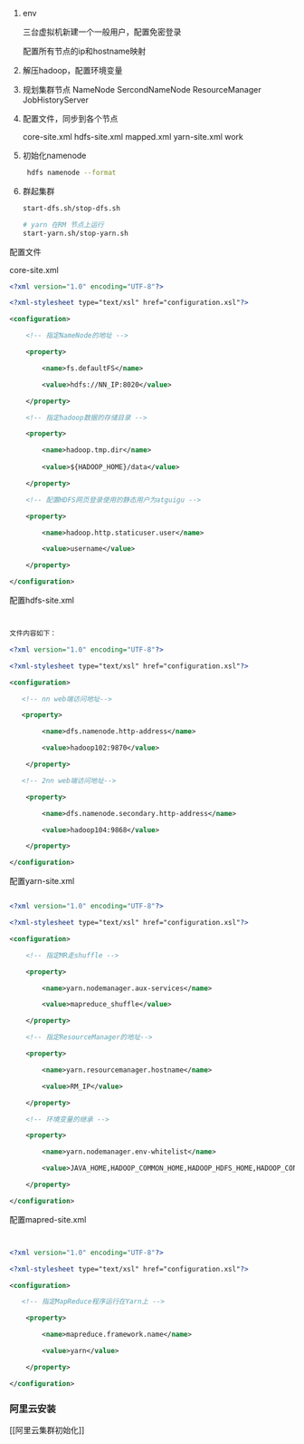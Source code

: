 1. env

	三台虚拟机新建一个一般用户，配置免密登录

	配置所有节点的ip和hostname映射

2. 解压hadoop，配置环境变量

3. 规划集群节点 NameNode SercondNameNode ResourceManager JobHistoryServer

4. 配置文件，同步到各个节点

	core-site.xml hdfs-site.xml mapped.xml yarn-site.xml work

5. 初始化namenode

	```bash
	 hdfs namenode --format
	```

6. 群起集群

	```bash
	start-dfs.sh/stop-dfs.sh
	
	# yarn 在RM 节点上运行
	start-yarn.sh/stop-yarn.sh
	```


配置文件

core-site.xml
```xml
<?xml version="1.0" encoding="UTF-8"?>

<?xml-stylesheet type="text/xsl" href="configuration.xsl"?>

<configuration>

    <!-- 指定NameNode的地址 -->

    <property>

        <name>fs.defaultFS</name>

        <value>hdfs://NN_IP:8020</value>

    </property>

    <!-- 指定hadoop数据的存储目录 -->

    <property>

        <name>hadoop.tmp.dir</name>
       
        <value>${HADOOP_HOME}/data</value>

    </property>

    <!-- 配置HDFS网页登录使用的静态用户为atguigu -->

    <property>

        <name>hadoop.http.staticuser.user</name>

        <value>username</value>

    </property>

</configuration>
```

配置hdfs-site.xml

```xml


文件内容如下：

<?xml version="1.0" encoding="UTF-8"?>

<?xml-stylesheet type="text/xsl" href="configuration.xsl"?>

<configuration>

   <!-- nn web端访问地址-->

   <property>

        <name>dfs.namenode.http-address</name>

        <value>hadoop102:9870</value>

    </property>

   <!-- 2nn web端访问地址-->

    <property>

        <name>dfs.namenode.secondary.http-address</name>

        <value>hadoop104:9868</value>

    </property>

</configuration>
```


配置yarn-site.xml

```xml

<?xml version="1.0" encoding="UTF-8"?>

<?xml-stylesheet type="text/xsl" href="configuration.xsl"?>

<configuration>

    <!-- 指定MR走shuffle -->

    <property>

        <name>yarn.nodemanager.aux-services</name>

        <value>mapreduce_shuffle</value>

    </property>

    <!-- 指定ResourceManager的地址-->

    <property>

        <name>yarn.resourcemanager.hostname</name>

        <value>RM_IP</value>

    </property>

    <!-- 环境变量的继承 -->

    <property>

        <name>yarn.nodemanager.env-whitelist</name>

        <value>JAVA_HOME,HADOOP_COMMON_HOME,HADOOP_HDFS_HOME,HADOOP_CONF_DIR,CLASSPATH_PREPEND_DISTCACHE,HADOOP_YARN_HOME,HADOOP_MAPRED_HOME</value>

    </property>

</configuration>
```

配置mapred-site.xml

```xml


<?xml version="1.0" encoding="UTF-8"?>

<?xml-stylesheet type="text/xsl" href="configuration.xsl"?>

<configuration>

   <!-- 指定MapReduce程序运行在Yarn上 -->

    <property>

        <name>mapreduce.framework.name</name>

        <value>yarn</value>

    </property>

</configuration>
```



### 阿里云安装

[[阿里云集群初始化]]







